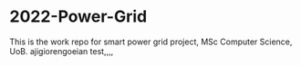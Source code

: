 # 2022-Power-Grid

This is the work repo for smart power grid project, MSc Computer Science, UoB.
ajigiorengoeian
test,,,,


